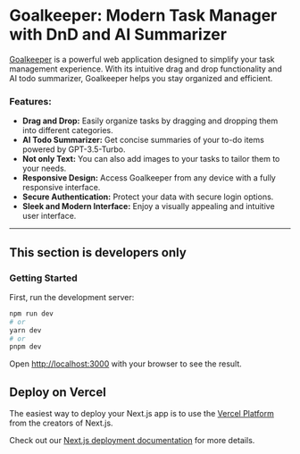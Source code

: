 # Goalkeeper: Modern Task Manager with DnD and AI Summarizer

[Goalkeeper](https://goal-keeper.vercel.app) is a powerful web application designed to simplify your task management experience. With its intuitive drag and drop functionality and AI todo summarizer, Goalkeeper helps you stay organized and efficient.

### Features:

- **Drag and Drop:** Easily organize tasks by dragging and dropping them into different categories.
- **AI Todo Summarizer:** Get concise summaries of your to-do items powered by GPT-3.5-Turbo.
- **Not only Text:** You can also add images to your tasks to tailor them to your needs.
- **Responsive Design:** Access Goalkeeper from any device with a fully responsive interface.
- **Secure Authentication:** Protect your data with secure login options.
- **Sleek and Modern Interface:** Enjoy a visually appealing and intuitive user interface.

<hr />

## This section is developers only

### Getting Started

First, run the development server:

```bash
npm run dev
# or
yarn dev
# or
pnpm dev
```

Open [http://localhost:3000](http://localhost:3000) with your browser to see the result.

## Deploy on Vercel

The easiest way to deploy your Next.js app is to use the [Vercel Platform](https://vercel.com/new?utm_medium=default-template&filter=next.js&utm_source=create-next-app&utm_campaign=create-next-app-readme) from the creators of Next.js.

Check out our [Next.js deployment documentation](https://nextjs.org/docs/deployment) for more details.
